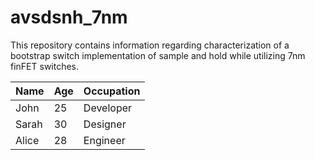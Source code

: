 # avsdsnh_7nm

This repository contains information regarding characterization of a bootstrap switch implementation of sample and hold while utilizing 7nm finFET switches.

| Name  | Age | Occupation |
|-------|-----|------------|
| John  | 25  | Developer  |
| Sarah | 30  | Designer   |
| Alice | 28  | Engineer   |


